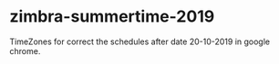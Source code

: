 # zimbra-summertime-2019
TimeZones for correct the schedules after date 20-10-2019 in google chrome.
